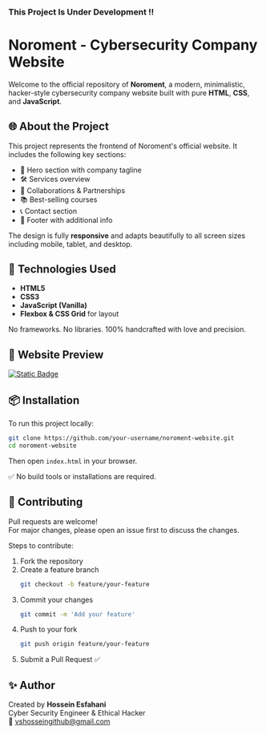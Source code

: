 ### This Project Is Under Development ‼️
# Noroment - Cybersecurity Company Website

Welcome to the official repository of **Noroment**, a modern, minimalistic, hacker-style cybersecurity company website built with pure **HTML**, **CSS**, and **JavaScript**.

## 🌐 About the Project

This project represents the frontend of Noroment's official website. It includes the following key sections:

- 🔐 Hero section with company tagline  
- 🛠 Services overview  
- 🤝 Collaborations & Partnerships  
- 📚 Best-selling courses  
- 📞 Contact section  
- 🦶 Footer with additional info  

The design is fully **responsive** and adapts beautifully to all screen sizes including mobile, tablet, and desktop.

## 🚀 Technologies Used

- **HTML5**  
- **CSS3**  
- **JavaScript (Vanilla)**  
- **Flexbox & CSS Grid** for layout  

No frameworks. No libraries. 100% handcrafted with love and precision.

## 📸 Website Preview

[![Static Badge](https://img.shields.io/badge/https%3A%2F%2Fhosseinesfahani.github.io%2FNoromet-Website%2F?style=for-the-badge&label=preview&labelColor=ff0000&color=black)](https://hosseinesfahani.github.io/Noromet-Website/)

## 📦 Installation

To run this project locally:

```bash
git clone https://github.com/your-username/noroment-website.git
cd noroment-website
```

Then open `index.html` in your browser.

✅ No build tools or installations are required.

## 🤝 Contributing

Pull requests are welcome!  
For major changes, please open an issue first to discuss the changes.

Steps to contribute:

1. Fork the repository  
2. Create a feature branch  
   ```bash
   git checkout -b feature/your-feature
   ```  
3. Commit your changes  
   ```bash
   git commit -m 'Add your feature'
   ```  
4. Push to your fork  
   ```bash
   git push origin feature/your-feature
   ```  
5. Submit a Pull Request ✅

## ✨ Author

Created by **Hossein Esfahani**  
Cyber Security Engineer & Ethical Hacker  
📧 vshosseingithub@gmail.com
<!-- 🌐 [Your Website or LinkedIn Here] -->
